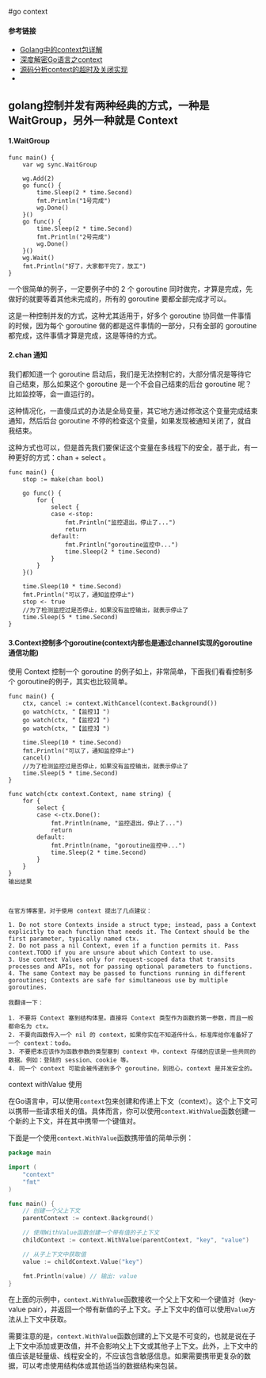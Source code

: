 #go context
#### 参考链接
* [Golang中的context包详解](https://blog.csdn.net/why444216978/article/details/105209237)
* [深度解密Go语言之context](https://www.cnblogs.com/qcrao-2018/p/11007503.html)
* [源码分析context的超时及关闭实现](http://xiaorui.cc/archives/5604)
* []()

## golang控制并发有两种经典的方式，一种是 WaitGroup，另外一种就是 Context

#### 1.WaitGroup
```
func main() {
	var wg sync.WaitGroup

	wg.Add(2)
	go func() {
		time.Sleep(2 * time.Second)
		fmt.Println("1号完成")
		wg.Done()
	}()
	go func() {
		time.Sleep(2 * time.Second)
		fmt.Println("2号完成")
		wg.Done()
	}()
	wg.Wait()
	fmt.Println("好了，大家都干完了，放工")
}
```
一个很简单的例子，一定要例子中的 2 个 goroutine 同时做完，才算是完成，先做好的就要等着其他未完成的，所有的 goroutine 要都全部完成才可以。

这是一种控制并发的方式，这种尤其适用于，好多个 goroutine 协同做一件事情的时候，因为每个 goroutine 做的都是这件事情的一部分，只有全部的 goroutine 都完成，这件事情才算是完成，这是等待的方式。

#### 2.chan 通知
我们都知道一个 goroutine 启动后，我们是无法控制它的，大部分情况是等待它自己结束，那么如果这个 goroutine 是一个不会自己结束的后台 goroutine 呢？比如监控等，会一直运行的。

这种情况化，一直傻瓜式的办法是全局变量，其它地方通过修改这个变量完成结束通知，然后后台 goroutine 不停的检查这个变量，如果发现被通知关闭了，就自我结束。

这种方式也可以，但是首先我们要保证这个变量在多线程下的安全，基于此，有一种更好的方式：chan + select 。
```
func main() {
	stop := make(chan bool)

	go func() {
		for {
			select {
			case <-stop:
				fmt.Println("监控退出，停止了...")
				return
			default:
				fmt.Println("goroutine监控中...")
				time.Sleep(2 * time.Second)
			}
		}
	}()

	time.Sleep(10 * time.Second)
	fmt.Println("可以了，通知监控停止")
	stop <- true
	//为了检测监控过是否停止，如果没有监控输出，就表示停止了
	time.Sleep(5 * time.Second)
}
```

#### 3.Context控制多个goroutine(context内部也是通过channel实现的goroutine通信功能)
使用 Context 控制一个 goroutine 的例子如上，非常简单，下面我们看看控制多个 goroutine的例子，其实也比较简单。

```
func main() {
	ctx, cancel := context.WithCancel(context.Background())
	go watch(ctx, "【监控1】")
	go watch(ctx, "【监控2】")
	go watch(ctx, "【监控3】")

	time.Sleep(10 * time.Second)
	fmt.Println("可以了，通知监控停止")
	cancel()
	//为了检测监控过是否停止，如果没有监控输出，就表示停止了
	time.Sleep(5 * time.Second)
}

func watch(ctx context.Context, name string) {
	for {
		select {
		case <-ctx.Done():
			fmt.Println(name, "监控退出，停止了...")
			return
		default:
			fmt.Println(name, "goroutine监控中...")
			time.Sleep(2 * time.Second)
		}
	}
}
输出结果



在官方博客里，对于使用 context 提出了几点建议：

1. Do not store Contexts inside a struct type; instead, pass a Context explicitly to each function that needs it. The Context should be the first parameter, typically named ctx.
2. Do not pass a nil Context, even if a function permits it. Pass context.TODO if you are unsure about which Context to use.
3. Use context Values only for request-scoped data that transits processes and APIs, not for passing optional parameters to functions.
4. The same Context may be passed to functions running in different goroutines; Contexts are safe for simultaneous use by multiple goroutines.

我翻译一下：

1. 不要将 Context 塞到结构体里。直接将 Context 类型作为函数的第一参数，而且一般都命名为 ctx。
2. 不要向函数传入一个 nil 的 context，如果你实在不知道传什么，标准库给你准备好了一个 context：todo。
3. 不要把本应该作为函数参数的类型塞到 context 中，context 存储的应该是一些共同的数据。例如：登陆的 session、cookie 等。
4. 同一个 context 可能会被传递到多个 goroutine，别担心，context 是并发安全的。
```

context withValue 使用

在Go语言中，可以使用`context`包来创建和传递上下文（context）。这个上下文可以携带一些请求相关的值。具体而言，你可以使用`context.WithValue`函数创建一个新的上下文，并在其中携带一个键值对。

下面是一个使用`context.WithValue`函数携带值的简单示例：

```go
package main

import (
	"context"
	"fmt"
)

func main() {
	// 创建一个父上下文
	parentContext := context.Background()

	// 使用WithValue函数创建一个带有值的子上下文
	childContext := context.WithValue(parentContext, "key", "value")

	// 从子上下文中获取值
	value := childContext.Value("key")

	fmt.Println(value) // 输出: value
}
```

在上面的示例中，`context.WithValue`函数接收一个父上下文和一个键值对（key-value pair），并返回一个带有新值的子上下文。子上下文中的值可以使用`Value`方法从上下文中获取。

需要注意的是，`context.WithValue`函数创建的上下文是不可变的，也就是说在子上下文中添加或更改值，并不会影响父上下文或其他子上下文。此外，上下文中的值应该是轻量级、线程安全的，不应该包含敏感信息。如果需要携带更复杂的数据，可以考虑使用结构体或其他适当的数据结构来包装。